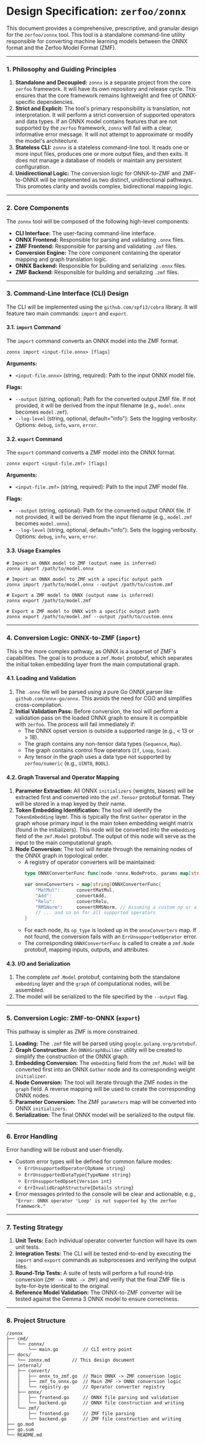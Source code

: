 # Design Specification: `zerfoo/zonnx`

This document provides a comprehensive, prescriptive, and granular design for the `zerfoo/zonnx` tool. This tool is a standalone command-line utility responsible for converting machine learning models between the ONNX format and the Zerfoo Model Format (ZMF).

---

### 1. Philosophy and Guiding Principles

1.  **Standalone and Decoupled:** `zonnx` is a separate project from the core `zerfoo` framework. It will have its own repository and release cycle. This ensures that the core framework remains lightweight and free of ONNX-specific dependencies.
2.  **Strict and Explicit:** The tool's primary responsibility is translation, not interpretation. It will perform a strict conversion of supported operators and data types. If an ONNX model contains features that are not supported by the `zerfoo` framework, `zonnx` will fail with a clear, informative error message. It will not attempt to approximate or modify the model's architecture.
3.  **Stateless CLI:** `zonnx` is a stateless command-line tool. It reads one or more input files, produces one or more output files, and then exits. It does not manage a database of models or maintain any persistent configuration.
4.  **Unidirectional Logic:** The conversion logic for ONNX-to-ZMF and ZMF-to-ONNX will be implemented as two distinct, unidirectional pathways. This promotes clarity and avoids complex, bidirectional mapping logic.

---

### 2. Core Components

The `zonnx` tool will be composed of the following high-level components:

*   **CLI Interface:** The user-facing command-line interface.
*   **ONNX Frontend:** Responsible for parsing and validating `.onnx` files.
*   **ZMF Frontend:** Responsible for parsing and validating `.zmf` files.
*   **Conversion Engine:** The core component containing the operator mapping and graph translation logic.
*   **ONNX Backend:** Responsible for building and serializing `.onnx` files.
*   **ZMF Backend:** Responsible for building and serializing `.zmf` files.

---

### 3. Command-Line Interface (CLI) Design

The CLI will be implemented using the `github.com/spf13/cobra` library. It will feature two main commands: `import` and `export`.

#### 3.1. `import` Command

The `import` command converts an ONNX model into the ZMF format.

```shell
zonnx import <input-file.onnx> [flags]
```

**Arguments:**
*   `<input-file.onnx>` (string, required): Path to the input ONNX model file.

**Flags:**
*   `--output` (string, optional): Path for the converted output ZMF file. If not provided, it will be derived from the input filename (e.g., `model.onnx` becomes `model.zmf`).
*   `--log-level` (string, optional, default="info"): Sets the logging verbosity. Options: `debug`, `info`, `warn`, `error`.

#### 3.2. `export` Command

The `export` command converts a ZMF model into the ONNX format.

```shell
zonnx export <input-file.zmf> [flags]
```

**Arguments:**
*   `<input-file.zmf>` (string, required): Path to the input ZMF model file.

**Flags:**
*   `--output` (string, optional): Path for the converted output ONNX file. If not provided, it will be derived from the input filename (e.g., `model.zmf` becomes `model.onnx`).
*   `--log-level` (string, optional, default="info"): Sets the logging verbosity. Options: `debug`, `info`, `warn`, `error`.

#### 3.3. Usage Examples

```shell
# Import an ONNX model to ZMF (output name is inferred)
zonnx import /path/to/model.onnx

# Import an ONNX model to ZMF with a specific output path
zonnx import /path/to/model.onnx --output /path/to/custom.zmf

# Export a ZMF model to ONNX (output name is inferred)
zonnx export /path/to/model.zmf

# Export a ZMF model to ONNX with a specific output path
zonnx export /path/to/model.zmf --output /path/to/custom.onnx
```

---

### 4. Conversion Logic: ONNX-to-ZMF (`import`)

This is the more complex pathway, as ONNX is a superset of ZMF's capabilities. The goal is to produce a `zmf.Model` protobuf, which separates the initial token embedding layer from the main computational graph.

#### 4.1. Loading and Validation

1.  The `.onnx` file will be parsed using a pure Go ONNX parser like `github.com/onnx-go/onnx`. This avoids the need for CGO and simplifies cross-compilation.
2.  **Initial Validation Pass:** Before conversion, the tool will perform a validation pass on the loaded ONNX graph to ensure it is compatible with `zerfoo`. The process will fail immediately if:
    *   The ONNX opset version is outside a supported range (e.g., < 13 or > 18).
    *   The graph contains any non-tensor data types (`Sequence`, `Map`).
    *   The graph contains control flow operators (`If`, `Loop`, `Scan`).
    *   Any tensor in the graph uses a data type not supported by `zerfoo/numeric` (e.g., `UINT8`, `BOOL`).

#### 4.2. Graph Traversal and Operator Mapping

1.  **Parameter Extraction:** All ONNX `initializers` (weights, biases) will be extracted first and converted into the `zmf.Tensor` protobuf format. They will be stored in a map keyed by their name.
2.  **Token Embedding Identification:** The tool will identify the `TokenEmbedding` layer. This is typically the first `Gather` operator in the graph whose primary input is the main token embedding weight matrix (found in the initializers). This node will be converted into the `embedding` field of the `zmf.Model` protobuf. The output of this node will serve as the input to the main computational graph.
3.  **Node Conversion:** The tool will iterate through the remaining nodes of the ONNX graph in topological order.
    *   A registry of operator converters will be maintained:
        ```go
        type ONNXConverterFunc func(node *onnx.NodeProto, params map[string]*zmf.Tensor) (*zmf.Node, error)

        var onnxConverters = map[string]ONNXConverterFunc{
            "MatMul":      convertMatMul,
            "Add":         convertAdd,
            "Relu":        convertRelu,
            "RMSNorm":     convertRMSNorm, // Assuming a custom op or a recognized pattern
            // ... and so on for all supported operators
        }
        ```
    *   For each node, its `op_type` is looked up in the `onnxConverters` map. If not found, the conversion fails with an `ErrUnsupportedOperator` error.
    *   The corresponding `ONNXConverterFunc` is called to create a `zmf.Node` protobuf, mapping inputs, outputs, and attributes.

#### 4.3. I/O and Serialization

1.  The complete `zmf.Model` protobuf, containing both the standalone `embedding` layer and the `graph` of computational nodes, will be assembled.
2.  The model will be serialized to the file specified by the `--output` flag.

---

### 5. Conversion Logic: ZMF-to-ONNX (`export`)

This pathway is simpler as ZMF is more constrained.

1.  **Loading:** The `.zmf` file will be parsed using `google.golang.org/protobuf`.
2.  **Graph Construction:** An `ONNXGraphBuilder` utility will be created to simplify the construction of the ONNX graph.
3.  **Embedding Conversion:** The `embedding` field from the `zmf.Model` will be converted first into an ONNX `Gather` node and its corresponding weight `initializer`.
4.  **Node Conversion:** The tool will iterate through the ZMF nodes in the `graph` field. A reverse mapping will be used to create the corresponding ONNX nodes.
5.  **Parameter Conversion:** The ZMF `parameters` map will be converted into ONNX `initializers`.
6.  **Serialization:** The final ONNX model will be serialized to the output file.

---

### 6. Error Handling

Error handling will be robust and user-friendly.

*   Custom error types will be defined for common failure modes:
    *   `ErrUnsupportedOperator{OpName string}`
    *   `ErrUnsupportedDataType{TypeName string}`
    *   `ErrUnsupportedOpset{Version int}`
    *   `ErrInvalidGraphStructure{Details string}`
*   Error messages printed to the console will be clear and actionable, e.g., `"Error: ONNX operator 'Loop' is not supported by the zerfoo framework."`

---

### 7. Testing Strategy

1.  **Unit Tests:** Each individual operator converter function will have its own unit tests.
2.  **Integration Tests:** The CLI will be tested end-to-end by executing the `import` and `export` commands as subprocesses and verifying the output files.
3.  **Round-Trip Tests:** A suite of tests will perform a full round-trip conversion (`ZMF -> ONNX -> ZMF`) and verify that the final ZMF file is byte-for-byte identical to the original.
4.  **Reference Model Validation:** The ONNX-to-ZMF converter will be tested against the Gemma 3 ONNX model to ensure correctness.

---

### 8. Project Structure

```
/zonnx
├── cmd/
│   └── zonnx/
│       └── main.go         // CLI entry point
├── docs/
│   └── zonnx.md        // This design document
├── internal/
│   ├── convert/
│   │   ├── onnx_to_zmf.go  // Main ONNX -> ZMF conversion logic
│   │   ├── zmf_to_onnx.go  // Main ZMF -> ONNX conversion logic
│   │   └── registry.go     // Operator converter registry
│   ├── onnx/
│   │   ├── frontend.go     // ONNX file parsing and validation
│   │   └── backend.go      // ONNX file construction and writing
│   └── zmf/
│       ├── frontend.go     // ZMF file parsing
│       └── backend.go      // ZMF file construction and writing
├── go.mod
├── go.sum
└── README.md
```
